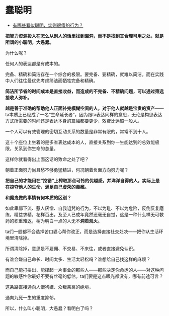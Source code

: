# 蠢聪明

- [有哪些看似聪明，实则很傻的行为？](https://www.zhihu.com/question/60864080/answer/1685989697)
  

**把智力资源投入在怎么从别人的话里找到漏洞，而不是找到其合理可用之处，就是所谓的小聪明，大愚蠢。**

为什么呢？

任何人的表达都是有成本的。

完备、精确和简洁存在一个综合的极限。要完备、要精确，就难以简洁。而在实践中人们往往最优先考虑简洁而牺牲完备和精确。

**简洁所节省的时间成本是直接收益，而造成的不完备、不精确问题，可以通过筛选接收人弥补。**

**越是善于准确的帮助他人正面补完模糊空间的人，对于他人就越是宝贵的资产**——ta本质上已经成了一名“生命延长者”，因为跟ta表达同样的意思，无论是构思表达方式所需要的时间还是表达本身的篇幅都要更少，效费比远超一般人。

一个人可以有效管理的密切互动关系的数量是非常有限的，常常不到十人。

这十个座位上坐着的是多省表达成本的人，直接关系到你一生能达到的总效能极限，关系到你生命的总量。

这样你就看得出上面这话的致命之处了吧？

朝着正面努力尚且愁不够勇猛精进，何况朝着负面方向努力呢？

**把自己的才能用在“挖错”上榨取那点可怜的优越感，并洋洋自得的人，实际上是在掠夺他人的生命，满足自己虚荣的毒瘾。**

**和魔鬼做的事情有何本质的区别？**

如此卑鄙下流、惹人厌憎、自我诅咒的行为，不以为耻、不以为危险，反倒反复磨练，精益求精，花样百出，及至人已成年竟然还毫无自觉，这是一种什么样无可救药的积重难返，稍为明白一点的人无不**洞若观火**。

ta们一般都不会选择苦口婆心帮你改正，而是选择直接社交处决——把你从生活环境里清除掉。

所谓清除掉，意思是不雇佣、不交易、不来往，或者直接避免认识。

有谁会嫌自己命长、时间太多、生活太轻松吗？谁想给自己找这样的麻烦？

而自己能打拼出、能撑起一片事业的那些人——那些决定你命运的人——对这种问题的敏感性你最好不要有丝毫的低估。ta们要是这点眼光都没有，哪有前途可言？

这条路直接通向人憎狗嫌、众叛亲离的绝境，

通向九死一生的重度抑郁。

  

所以，什么叫小聪明，大愚蠢？看明白了吗？
